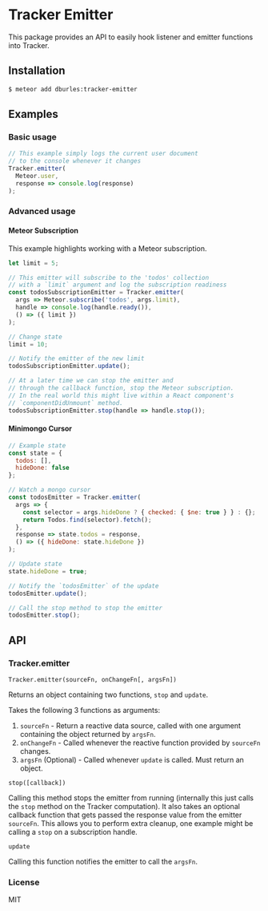 # Tracker Emitter

This package provides an API to easily hook listener and emitter functions into Tracker.

## Installation

```sh
$ meteor add dburles:tracker-emitter
```

## Examples

### Basic usage

```js
// This example simply logs the current user document
// to the console whenever it changes
Tracker.emitter(
  Meteor.user,
  response => console.log(response)
);
```

### Advanced usage

#### Meteor Subscription

This example highlights working with a Meteor subscription.

```js
let limit = 5;

// This emitter will subscribe to the 'todos' collection
// with a `limit` argument and log the subscription readiness
const todosSubscriptionEmitter = Tracker.emitter(
  args => Meteor.subscribe('todos', args.limit),
  handle => console.log(handle.ready()),
  () => ({ limit })
);

// Change state
limit = 10;

// Notify the emitter of the new limit
todosSubscriptionEmitter.update();

// At a later time we can stop the emitter and
// through the callback function, stop the Meteor subscription.
// In the real world this might live within a React component's
// `componentDidUnmount` method.
todosSubscriptionEmitter.stop(handle => handle.stop());
```

#### Minimongo Cursor

```js
// Example state
const state = {
  todos: [],
  hideDone: false
};

// Watch a mongo cursor
const todosEmitter = Tracker.emitter(
  args => {
    const selector = args.hideDone ? { checked: { $ne: true } } : {};
    return Todos.find(selector).fetch();
  },
  response => state.todos = response,
  () => ({ hideDone: state.hideDone })
);

// Update state
state.hideDone = true;

// Notify the `todosEmitter` of the update
todosEmitter.update();

// Call the stop method to stop the emitter
todosEmitter.stop();
```

## API

### Tracker.emitter

```
Tracker.emitter(sourceFn, onChangeFn[, argsFn])
```

Returns an object containing two functions, `stop` and `update`.

Takes the following 3 functions as arguments:

1. `sourceFn` - Return a reactive data source, called with one argument containing the object returned by `argsFn`.
2. `onChangeFn` - Called whenever the reactive function provided by `sourceFn` changes.
3. `argsFn` (Optional) - Called whenever `update` is called. Must return an object.

```
stop([callback])
```

Calling this method stops the emitter from running (internally this just calls the `stop` method on the Tracker computation). It also takes an optional callback function that gets passed the response value from the emitter `sourceFn`. This allows you to perform extra cleanup, one example might be calling a `stop` on a subscription handle.

```
update
```

Calling this function notifies the emitter to call the `argsFn`.


### License

MIT
